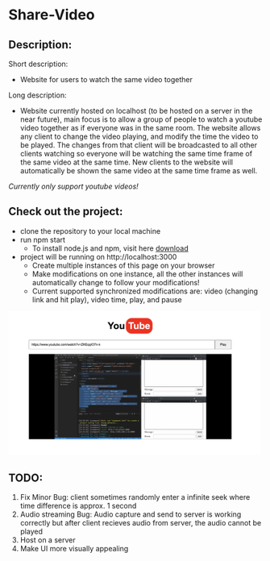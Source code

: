 # Share-Video

## Description:

Short description: 
* Website for users to watch the same video together

Long description: 
* Website currently hosted on localhost (to be hosted on a server in the near future), main focus is to allow a group of people to watch a youtube video together as if everyone was in the same room. The website allows any client to change the video playing, and modify the time the video to be played. The changes from that client will be broadcasted to all other clients watching so everyone will be watching the same time frame of the same video at the same time. New clients to the website will automatically be shown the same video at the same time frame as well.

*Currently only support youtube videos!*

## Check out the project:
* clone the repository to your local machine
* run npm start
  * To install node.js and npm, visit here [download](https://docs.npmjs.com/downloading-and-installing-node-js-and-npm)
* project will be running on http://localhost:3000
  * Create multiple instances of this page on your browser
  * Make modifications on one instance, all the other instances will automatically change to follow your modifications!
  * Current supported synchronized modifications are: video (changing link and hit play), video time, play, and pause
<img width=500 src="https://github.com/pxlin-09/Share-Video/blob/main/screenshots/screenshot1.png"/>

  
## TODO:
1. Fix Minor Bug: client sometimes randomly enter a infinite seek where time difference is approx. 1 second
2. Audio streaming Bug: Audio capture and send to server is working correctly but after client recieves audio from server, the audio cannot be played
3. Host on a server
4. Make UI more visually appealing

